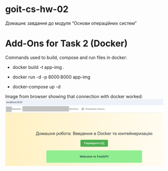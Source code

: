 # goit-cs-hw-02
Домашнє завдання до модуля “Основи операційних систем”

# Add-Ons for Task 2 (Docker)

Commands used to build, compose and run files in docker:

- docker build -t app-img .

- docker run -d -p 8000:8000 app-img

- docker-compose up -d

Image from browser showing that connection with docker worked:
![image-docker](/Task2/Computer-Systems-hw02/docker_running.png)

